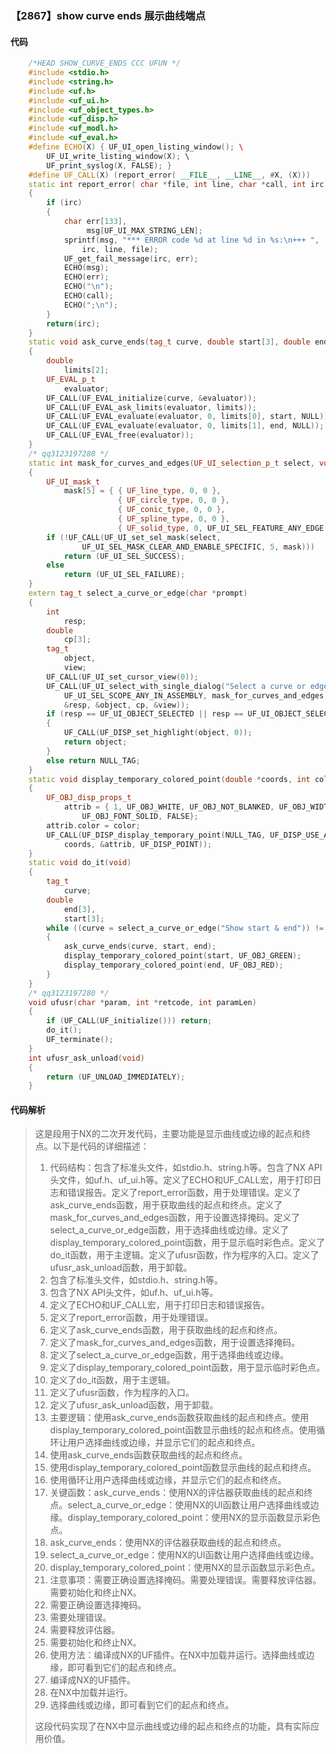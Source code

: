 ### 【2867】show curve ends 展示曲线端点

#### 代码

```cpp
    /*HEAD SHOW_CURVE_ENDS CCC UFUN */  
    #include <stdio.h>  
    #include <string.h>  
    #include <uf.h>  
    #include <uf_ui.h>  
    #include <uf_object_types.h>  
    #include <uf_disp.h>  
    #include <uf_modl.h>  
    #include <uf_eval.h>  
    #define ECHO(X) { UF_UI_open_listing_window(); \  
        UF_UI_write_listing_window(X); \  
        UF_print_syslog(X, FALSE); }  
    #define UF_CALL(X) (report_error( __FILE__, __LINE__, #X, (X)))  
    static int report_error( char *file, int line, char *call, int irc)  
    {  
        if (irc)  
        {  
            char err[133],  
                 msg[UF_UI_MAX_STRING_LEN];  
            sprintf(msg, "*** ERROR code %d at line %d in %s:\n+++ ",  
                irc, line, file);  
            UF_get_fail_message(irc, err);  
            ECHO(msg);  
            ECHO(err);  
            ECHO("\n");  
            ECHO(call);  
            ECHO(";\n");  
        }  
        return(irc);  
    }  
    static void ask_curve_ends(tag_t curve, double start[3], double end[3])  
    {  
        double  
            limits[2];  
        UF_EVAL_p_t  
            evaluator;  
        UF_CALL(UF_EVAL_initialize(curve, &evaluator));  
        UF_CALL(UF_EVAL_ask_limits(evaluator, limits));  
        UF_CALL(UF_EVAL_evaluate(evaluator, 0, limits[0], start, NULL));  
        UF_CALL(UF_EVAL_evaluate(evaluator, 0, limits[1], end, NULL));  
        UF_CALL(UF_EVAL_free(evaluator));  
    }  
    /* qq3123197280 */  
    static int mask_for_curves_and_edges(UF_UI_selection_p_t select, void *type)  
    {  
        UF_UI_mask_t  
            mask[5] = { { UF_line_type, 0, 0 },  
                        { UF_circle_type, 0, 0 },  
                        { UF_conic_type, 0, 0 },  
                        { UF_spline_type, 0, 0 },  
                        { UF_solid_type, 0, UF_UI_SEL_FEATURE_ANY_EDGE } };  
        if (!UF_CALL(UF_UI_set_sel_mask(select,  
                UF_UI_SEL_MASK_CLEAR_AND_ENABLE_SPECIFIC, 5, mask)))  
            return (UF_UI_SEL_SUCCESS);  
        else  
            return (UF_UI_SEL_FAILURE);  
    }  
    extern tag_t select_a_curve_or_edge(char *prompt)  
    {  
        int  
            resp;  
        double  
            cp[3];  
        tag_t  
            object,  
            view;  
        UF_CALL(UF_UI_set_cursor_view(0));  
        UF_CALL(UF_UI_select_with_single_dialog("Select a curve or edge", prompt,  
            UF_UI_SEL_SCOPE_ANY_IN_ASSEMBLY, mask_for_curves_and_edges, NULL,  
            &resp, &object, cp, &view));  
        if (resp == UF_UI_OBJECT_SELECTED || resp == UF_UI_OBJECT_SELECTED_BY_NAME)  
        {  
            UF_CALL(UF_DISP_set_highlight(object, 0));  
            return object;  
        }  
        else return NULL_TAG;  
    }  
    static void display_temporary_colored_point(double *coords, int color)  
    {  
        UF_OBJ_disp_props_t  
            attrib = { 1, UF_OBJ_WHITE, UF_OBJ_NOT_BLANKED, UF_OBJ_WIDTH_NORMAL,  
                UF_OBJ_FONT_SOLID, FALSE};  
        attrib.color = color;  
        UF_CALL(UF_DISP_display_temporary_point(NULL_TAG, UF_DISP_USE_ACTIVE_PLUS,  
            coords, &attrib, UF_DISP_POINT));  
    }  
    static void do_it(void)  
    {  
        tag_t  
            curve;  
        double  
            end[3],  
            start[3];  
        while ((curve = select_a_curve_or_edge("Show start & end")) != NULL_TAG)  
        {  
            ask_curve_ends(curve, start, end);  
            display_temporary_colored_point(start, UF_OBJ_GREEN);  
            display_temporary_colored_point(end, UF_OBJ_RED);  
        }  
    }  
    /* qq3123197280 */  
    void ufusr(char *param, int *retcode, int paramLen)  
    {  
        if (UF_CALL(UF_initialize())) return;  
        do_it();  
        UF_terminate();  
    }  
    int ufusr_ask_unload(void)  
    {  
        return (UF_UNLOAD_IMMEDIATELY);  
    }

```

#### 代码解析

> 这是段用于NX的二次开发代码，主要功能是显示曲线或边缘的起点和终点。以下是代码的详细描述：
>
> 1. 代码结构：包含了标准头文件，如stdio.h、string.h等。包含了NX API头文件，如uf.h、uf_ui.h等。定义了ECHO和UF_CALL宏，用于打印日志和错误报告。定义了report_error函数，用于处理错误。定义了ask_curve_ends函数，用于获取曲线的起点和终点。定义了mask_for_curves_and_edges函数，用于设置选择掩码。定义了select_a_curve_or_edge函数，用于选择曲线或边缘。定义了display_temporary_colored_point函数，用于显示临时彩色点。定义了do_it函数，用于主逻辑。定义了ufusr函数，作为程序的入口。定义了ufusr_ask_unload函数，用于卸载。
> 2. 包含了标准头文件，如stdio.h、string.h等。
> 3. 包含了NX API头文件，如uf.h、uf_ui.h等。
> 4. 定义了ECHO和UF_CALL宏，用于打印日志和错误报告。
> 5. 定义了report_error函数，用于处理错误。
> 6. 定义了ask_curve_ends函数，用于获取曲线的起点和终点。
> 7. 定义了mask_for_curves_and_edges函数，用于设置选择掩码。
> 8. 定义了select_a_curve_or_edge函数，用于选择曲线或边缘。
> 9. 定义了display_temporary_colored_point函数，用于显示临时彩色点。
> 10. 定义了do_it函数，用于主逻辑。
> 11. 定义了ufusr函数，作为程序的入口。
> 12. 定义了ufusr_ask_unload函数，用于卸载。
> 13. 主要逻辑：使用ask_curve_ends函数获取曲线的起点和终点。使用display_temporary_colored_point函数显示曲线的起点和终点。使用循环让用户选择曲线或边缘，并显示它们的起点和终点。
> 14. 使用ask_curve_ends函数获取曲线的起点和终点。
> 15. 使用display_temporary_colored_point函数显示曲线的起点和终点。
> 16. 使用循环让用户选择曲线或边缘，并显示它们的起点和终点。
> 17. 关键函数：ask_curve_ends：使用NX的评估器获取曲线的起点和终点。select_a_curve_or_edge：使用NX的UI函数让用户选择曲线或边缘。display_temporary_colored_point：使用NX的显示函数显示彩色点。
> 18. ask_curve_ends：使用NX的评估器获取曲线的起点和终点。
> 19. select_a_curve_or_edge：使用NX的UI函数让用户选择曲线或边缘。
> 20. display_temporary_colored_point：使用NX的显示函数显示彩色点。
> 21. 注意事项：需要正确设置选择掩码。需要处理错误。需要释放评估器。需要初始化和终止NX。
> 22. 需要正确设置选择掩码。
> 23. 需要处理错误。
> 24. 需要释放评估器。
> 25. 需要初始化和终止NX。
> 26. 使用方法：编译成NX的UF插件。在NX中加载并运行。选择曲线或边缘，即可看到它们的起点和终点。
> 27. 编译成NX的UF插件。
> 28. 在NX中加载并运行。
> 29. 选择曲线或边缘，即可看到它们的起点和终点。
>
> 这段代码实现了在NX中显示曲线或边缘的起点和终点的功能，具有实际应用价值。
>
